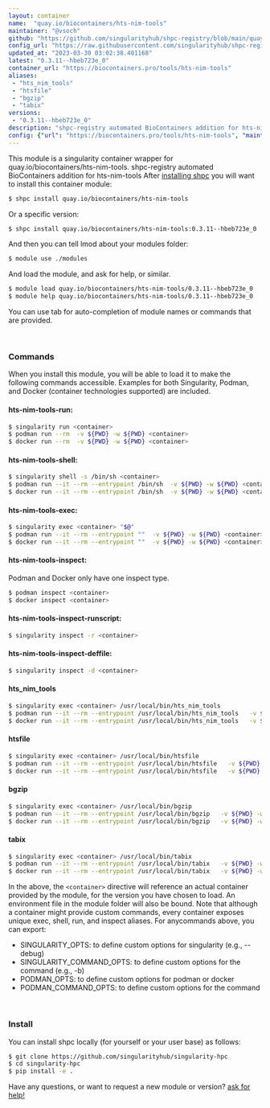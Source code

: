 ```yaml
---
layout: container
name:  "quay.io/biocontainers/hts-nim-tools"
maintainer: "@vsoch"
github: "https://github.com/singularityhub/shpc-registry/blob/main/quay.io/biocontainers/hts-nim-tools/container.yaml"
config_url: "https://raw.githubusercontent.com/singularityhub/shpc-registry/main/quay.io/biocontainers/hts-nim-tools/container.yaml"
updated_at: "2023-03-30 03:02:38.401168"
latest: "0.3.11--hbeb723e_0"
container_url: "https://biocontainers.pro/tools/hts-nim-tools"
aliases:
 - "hts_nim_tools"
 - "htsfile"
 - "bgzip"
 - "tabix"
versions:
 - "0.3.11--hbeb723e_0"
description: "shpc-registry automated BioContainers addition for hts-nim-tools"
config: {"url": "https://biocontainers.pro/tools/hts-nim-tools", "maintainer": "@vsoch", "description": "shpc-registry automated BioContainers addition for hts-nim-tools", "latest": {"0.3.11--hbeb723e_0": "sha256:bbe411e5b4744b8159ebff8b17534c7876e779d8c97cf48f72fd6614f34bbcbe"}, "tags": {"0.3.11--hbeb723e_0": "sha256:bbe411e5b4744b8159ebff8b17534c7876e779d8c97cf48f72fd6614f34bbcbe"}, "docker": "quay.io/biocontainers/hts-nim-tools", "aliases": {"hts_nim_tools": "/usr/local/bin/hts_nim_tools", "htsfile": "/usr/local/bin/htsfile", "bgzip": "/usr/local/bin/bgzip", "tabix": "/usr/local/bin/tabix"}}
---
```


This module is a singularity container wrapper for quay.io/biocontainers/hts-nim-tools.
shpc-registry automated BioContainers addition for hts-nim-tools
After [installing shpc](#install) you will want to install this container module:


```bash
$ shpc install quay.io/biocontainers/hts-nim-tools
```

Or a specific version:

```bash
$ shpc install quay.io/biocontainers/hts-nim-tools:0.3.11--hbeb723e_0
```

And then you can tell lmod about your modules folder:

```bash
$ module use ./modules
```

And load the module, and ask for help, or similar.

```bash
$ module load quay.io/biocontainers/hts-nim-tools/0.3.11--hbeb723e_0
$ module help quay.io/biocontainers/hts-nim-tools/0.3.11--hbeb723e_0
```

You can use tab for auto-completion of module names or commands that are provided.

<br>

### Commands

When you install this module, you will be able to load it to make the following commands accessible.
Examples for both Singularity, Podman, and Docker (container technologies supported) are included.

#### hts-nim-tools-run:

```bash
$ singularity run <container>
$ podman run --rm  -v ${PWD} -w ${PWD} <container>
$ docker run --rm  -v ${PWD} -w ${PWD} <container>
```

#### hts-nim-tools-shell:

```bash
$ singularity shell -s /bin/sh <container>
$ podman run --it --rm --entrypoint /bin/sh  -v ${PWD} -w ${PWD} <container>
$ docker run --it --rm --entrypoint /bin/sh  -v ${PWD} -w ${PWD} <container>
```

#### hts-nim-tools-exec:

```bash
$ singularity exec <container> "$@"
$ podman run --it --rm --entrypoint ""  -v ${PWD} -w ${PWD} <container> "$@"
$ docker run --it --rm --entrypoint ""  -v ${PWD} -w ${PWD} <container> "$@"
```

#### hts-nim-tools-inspect:

Podman and Docker only have one inspect type.

```bash
$ podman inspect <container>
$ docker inspect <container>
```

#### hts-nim-tools-inspect-runscript:

```bash
$ singularity inspect -r <container>
```

#### hts-nim-tools-inspect-deffile:

```bash
$ singularity inspect -d <container>
```


#### hts_nim_tools

```bash
$ singularity exec <container> /usr/local/bin/hts_nim_tools
$ podman run --it --rm --entrypoint /usr/local/bin/hts_nim_tools   -v ${PWD} -w ${PWD} <container> -c " $@"
$ docker run --it --rm --entrypoint /usr/local/bin/hts_nim_tools   -v ${PWD} -w ${PWD} <container> -c " $@"
```


#### htsfile

```bash
$ singularity exec <container> /usr/local/bin/htsfile
$ podman run --it --rm --entrypoint /usr/local/bin/htsfile   -v ${PWD} -w ${PWD} <container> -c " $@"
$ docker run --it --rm --entrypoint /usr/local/bin/htsfile   -v ${PWD} -w ${PWD} <container> -c " $@"
```


#### bgzip

```bash
$ singularity exec <container> /usr/local/bin/bgzip
$ podman run --it --rm --entrypoint /usr/local/bin/bgzip   -v ${PWD} -w ${PWD} <container> -c " $@"
$ docker run --it --rm --entrypoint /usr/local/bin/bgzip   -v ${PWD} -w ${PWD} <container> -c " $@"
```


#### tabix

```bash
$ singularity exec <container> /usr/local/bin/tabix
$ podman run --it --rm --entrypoint /usr/local/bin/tabix   -v ${PWD} -w ${PWD} <container> -c " $@"
$ docker run --it --rm --entrypoint /usr/local/bin/tabix   -v ${PWD} -w ${PWD} <container> -c " $@"
```



In the above, the `<container>` directive will reference an actual container provided
by the module, for the version you have chosen to load. An environment file in the
module folder will also be bound. Note that although a container
might provide custom commands, every container exposes unique exec, shell, run, and
inspect aliases. For anycommands above, you can export:

 - SINGULARITY_OPTS: to define custom options for singularity (e.g., --debug)
 - SINGULARITY_COMMAND_OPTS: to define custom options for the command (e.g., -b)
 - PODMAN_OPTS: to define custom options for podman or docker
 - PODMAN_COMMAND_OPTS: to define custom options for the command

<br>

### Install

You can install shpc locally (for yourself or your user base) as follows:

```bash
$ git clone https://github.com/singularityhub/singularity-hpc
$ cd singularity-hpc
$ pip install -e .
```

Have any questions, or want to request a new module or version? [ask for help!](https://github.com/singularityhub/singularity-hpc/issues)